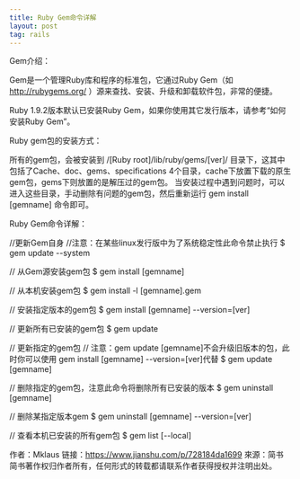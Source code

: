 ```yaml
---
title: Ruby Gem命令详解
layout: post
tag: rails
---
```


Gem介绍：

Gem是一个管理Ruby库和程序的标准包，它通过Ruby Gem（如 http://rubygems.org/ ）源来查找、安装、升级和卸载软件包，非常的便捷。

Ruby 1.9.2版本默认已安装Ruby Gem，如果你使用其它发行版本，请参考“如何安装Ruby Gem”。

Ruby gem包的安装方式：

所有的gem包，会被安装到 /[Ruby root]/lib/ruby/gems/[ver]/ 目录下，这其中包括了Cache、doc、gems、specifications 4个目录，cache下放置下载的原生gem包，gems下则放置的是解压过的gem包。
当安装过程中遇到问题时，可以进入这些目录，手动删除有问题的gem包，然后重新运行 gem install [gemname] 命令即可。

Ruby Gem命令详解：

//更新Gem自身
//注意：在某些linux发行版中为了系统稳定性此命令禁止执行
$ gem update --system

// 从Gem源安装gem包
$ gem install [gemname]

// 从本机安装gem包
$ gem install -l [gemname].gem

// 安装指定版本的gem包
$ gem install [gemname] --version=[ver]

// 更新所有已安装的gem包
$ gem update

// 更新指定的gem包
// 注意：gem update [gemname]不会升级旧版本的包，此时你可以使用 gem install [gemname] --version=[ver]代替
$ gem update [gemname]

// 删除指定的gem包，注意此命令将删除所有已安装的版本
$ gem uninstall [gemname]

// 删除某指定版本gem
$ gem uninstall [gemname] --version=[ver]

// 查看本机已安装的所有gem包
$ gem list [--local]

作者：Mklaus
链接：https://www.jianshu.com/p/728184da1699
來源：简书
简书著作权归作者所有，任何形式的转载都请联系作者获得授权并注明出处。